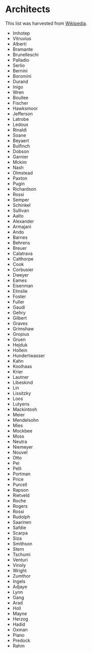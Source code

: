 # Architects

This list was harvested from [Wikipedia](https://en.wikipedia.org/wiki/List_of_architects).

 - Imhotep
 - Vitruvius
 - Alberti
 - Bramante
 - Brunelleschi
 - Palladio
 - Serlio
 - Bernini
 - Boromini
 - Durand
 - Inigo
 - Wren
 - Boullee
 - Fischer
 - Hawksmoor
 - Jefferson
 - Latrobe
 - Ledoux
 - Rinaldi
 - Soane
 - Beyaert
 - Bulfinch
 - Dobson
 - Garnier
 - Mckim
 - Nash
 - Olmstead
 - Paxton
 - Pugin
 - Richardson
 - Rossi
 - Semper
 - Schinkel
 - Sullivan
 - Aalto
 - Alexander
 - Armajani
 - Ando
 - Barnes
 - Behrens
 - Breuer
 - Calatrava
 - Calthorpe
 - Cook
 - Corbusier
 - Dweyer
 - Eames
 - Eisenman
 - Elmslie
 - Foster
 - Fuller
 - Gaudi
 - Gehry
 - Gilbert
 - Graves
 - Grimshaw
 - Gropius
 - Gruen
 - Hejduk
 - Hollein
 - Hundertwasser
 - Kahn
 - Koolhaas
 - Krier
 - Lautner
 - Libeskind
 - Lin
 - Lissitzky
 - Loos
 - Lutyens
 - Mackintosh
 - Meier
 - Mendelsohn
 - Mies
 - Mockbee
 - Moss
 - Neutra
 - Niemeyer
 - Nouvel
 - Otto
 - Pei
 - Pelli
 - Portman
 - Price
 - Purcell
 - Rapson
 - Rietveld
 - Roche
 - Rogers
 - Rossi
 - Rudolph
 - Saarinen
 - Safdie
 - Scarpa
 - Siza
 - Smithson
 - Stern
 - Tschumi
 - Venturi
 - Vinoly
 - Wright
 - Zumthor
 - Ingels
 - Adjaye
 - Lynn
 - Gang
 - Arad
 - Holl
 - Mayne
 - Herzog
 - Hadid
 - Oxman
 - Piano
 - Predock
 - Rahm

